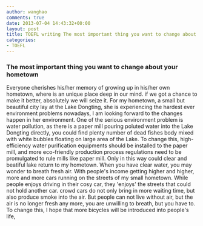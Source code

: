 ```yaml
---
author: wanghao
comments: true
date: 2013-07-04 14:43:32+00:00
layout: post
title: TOEFL writing The most important thing you want to change about your hometown
categories:
- TOEFL
---
```


### The most important thing you want to change about your hometown

Everyone cherishes his/her memory of growing up in his/her own hometown, where is an unique place deep in our mind. if we got a chance to make it better, absolutely we will seize it. For my hometown, a small but beautiful city lay at the Lake Dongting, she is experiencing the hardest ever environment problems nowadays, I am looking forward to the changes happen in her environment.
	One of the serious environment problem is water pollution, as there is a paper mill pouring poluted water into the Lake Dongting directly, you could find plenty number of dead fishes body mixed with white bubbles floating on large area of the Lake. To change this, high-efficiency water purification equipments should be installed to the paper mill, and more eco-friendly production process regulations need to be promulgated to rule mills like paper mill. Only in this way could clear and beatiful lake return to my hometown.
	When you have clear water, you may wonder to breath fresh air. With people's income getting higher and higher, more and more cars running on the streets of my small hometown. While people enjoys driving in their cosy car, they 'enjoys' the streets that could not hold another car. crowd cars do not only bring in more waiting time, but also produce smoke into the air. But people can not live without air, but the air is no longer fresh any more, you are unwilling to breath, but you have to. To change this, I hope that more bicycles will be introduced into people's life,  
	 
